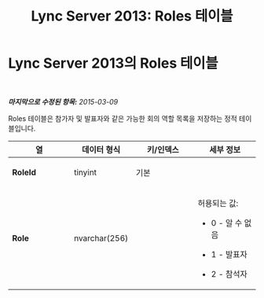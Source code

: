 ﻿---
title: 'Lync Server 2013: Roles 테이블'
TOCTitle: Roles 테이블
ms:assetid: e8eb8a10-26b5-488b-bc8c-f9ef93f98bdb
ms:mtpsurl: https://technet.microsoft.com/ko-kr/library/Gg399043(v=OCS.15)
ms:contentKeyID: 49305390
ms.date: 08/10/2015
mtps_version: v=OCS.15
ms.translationtype: HT
---

# Lync Server 2013의 Roles 테이블

 

_**마지막으로 수정된 항목:** 2015-03-09_

Roles 테이블은 참가자 및 발표자와 같은 가능한 회의 역할 목록을 저장하는 정적 테이블입니다.


<table>
<colgroup>
<col style="width: 25%" />
<col style="width: 25%" />
<col style="width: 25%" />
<col style="width: 25%" />
</colgroup>
<thead>
<tr class="header">
<th>열</th>
<th>데이터 형식</th>
<th>키/인덱스</th>
<th>세부 정보</th>
</tr>
</thead>
<tbody>
<tr class="odd">
<td><p><strong>RoleId</strong></p></td>
<td><p>tinyint</p></td>
<td><p>기본</p></td>
<td><p></p></td>
</tr>
<tr class="even">
<td><p><strong>Role</strong></p></td>
<td><p>nvarchar(256)</p></td>
<td><p></p></td>
<td><p>허용되는 값:</p>
<ul>
<li><p>0 - 알 수 없음</p></li>
<li><p>1 - 발표자</p></li>
<li><p>2 - 참석자</p></li>
</ul></td>
</tr>
</tbody>
</table>

